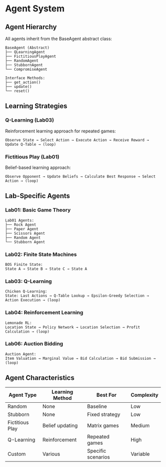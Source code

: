 # Agent System

## Agent Hierarchy

All agents inherit from the BaseAgent abstract class:

```
BaseAgent (Abstract)
├── QLearningAgent
├── FictitiousPlayAgent
├── RandomAgent
├── StubbornAgent
└── CompromiseAgent

Interface Methods:
├── get_action()
├── update()
└── reset()
```

## Learning Strategies

### Q-Learning (Lab03)

Reinforcement learning approach for repeated games:

```
Observe State → Select Action → Execute Action → Receive Reward → Update Q-Table → (loop)
```

### Fictitious Play (Lab01)

Belief-based learning approach:

```
Observe Opponent → Update Beliefs → Calculate Best Response → Select Action → (loop)
```

## Lab-Specific Agents

### Lab01: Basic Game Theory

```
Lab01 Agents:
├── Rock Agent
├── Paper Agent
├── Scissors Agent
├── Random Agent
└── Stubborn Agent
```

### Lab02: Finite State Machines

```
BOS Finite State:
State A → State B → State C → State A
```

### Lab03: Q-Learning

```
Chicken Q-Learning:
State: Last Actions → Q-Table Lookup → Epsilon-Greedy Selection → Action Execution → (loop)
```

### Lab04: Reinforcement Learning

```
Lemonade RL:
Location State → Policy Network → Location Selection → Profit Calculation → (loop)
```

### Lab06: Auction Bidding

```
Auction Agent:
Item Valuation → Marginal Value → Bid Calculation → Bid Submission → (loop)
```

## Agent Characteristics

| Agent Type | Learning Method | Best For | Complexity |
|------------|-----------------|----------|------------|
| Random | None | Baseline | Low |
| Stubborn | None | Fixed strategy | Low |
| Fictitious Play | Belief updating | Matrix games | Medium |
| Q-Learning | Reinforcement | Repeated games | High |
| Custom | Various | Specific scenarios | Variable | 